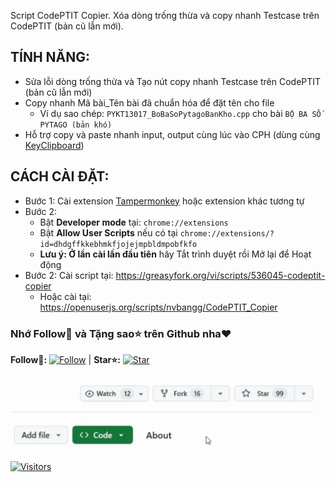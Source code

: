 Script CodePTIT Copier. Xóa dòng trống thừa và copy nhanh Testcase trên CodePTIT (bản cũ lẫn mới).

## TÍNH NĂNG:

- Sửa lỗi dòng trống thừa và Tạo nút copy nhanh Testcase trên CodePTIT (bản cũ lẫn mới)
- Copy nhanh Mã bài_Tên bài đã chuẩn hóa để đặt tên cho file
  - Ví dụ sao chép: `PYKT13017_BoBaSoPytagoBanKho.cpp` cho bài `BỘ BA SỐ PYTAGO (bản khó)`
- Hỗ trợ copy và paste nhanh input, output cùng lúc vào CPH (dùng cùng [KeyClipboard](https://github.com/nvbangg/KeyClipboard))

## CÁCH CÀI ĐẶT:

- Bước 1: Cài extension [Tampermonkey](https://chromewebstore.google.com/detail/tampermonkey/dhdgffkkebhmkfjojejmpbldmpobfkfo) hoặc extension khác tương tự
- Bước 2: 
  - Bật **Developer mode** tại: `chrome://extensions`
  - Bật **Allow User Scripts** nếu có tại `chrome://extensions/?id=dhdgffkkebhmkfjojejmpbldmpobfkfo`
  - **Lưu ý: Ở lần cài lần đầu tiên** hãy Tắt trình duyệt rồi Mở lại để Hoạt động
- Bước 2: Cài script tại: https://greasyfork.org/vi/scripts/536045-codeptit-copier
  - Hoặc cài tại: https://openuserjs.org/scripts/nvbangg/CodePTIT_Copier



### Nhớ Follow👀 và Tặng sao⭐ trên Github nha❤️ 
 **Follow👀:** [![Follow](https://img.shields.io/github/followers/nvbangg?label=Follow&style=social)](https://github.com/nvbangg) | **Star⭐:** [![Star](https://img.shields.io/github/stars/nvbangg/CodePTIT_Copier?style=social)](https://github.com/nvbangg/CodePTIT_Copier)

![Gif](https://raw.githubusercontent.com/nvbangg/nvbangg/main/data/star_follow.gif)

[![Visitors](https://api.visitorbadge.io/api/visitors?path=https%3A%2F%2Fgithub.com%2Fnvbangg%2FCodePTIT_Copier&countColor=%232ccce4)](https://visitorbadge.io/status?path=https%3A%2F%2Fgithub.com%2Fnvbangg%2FCodePTIT_Copier)

